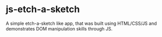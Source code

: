 # js-etch-a-sketch
A simple etch-a-sketch like app, that was built using HTML/CSS/JS
and demonstrates DOM manipulation skills through JS.
